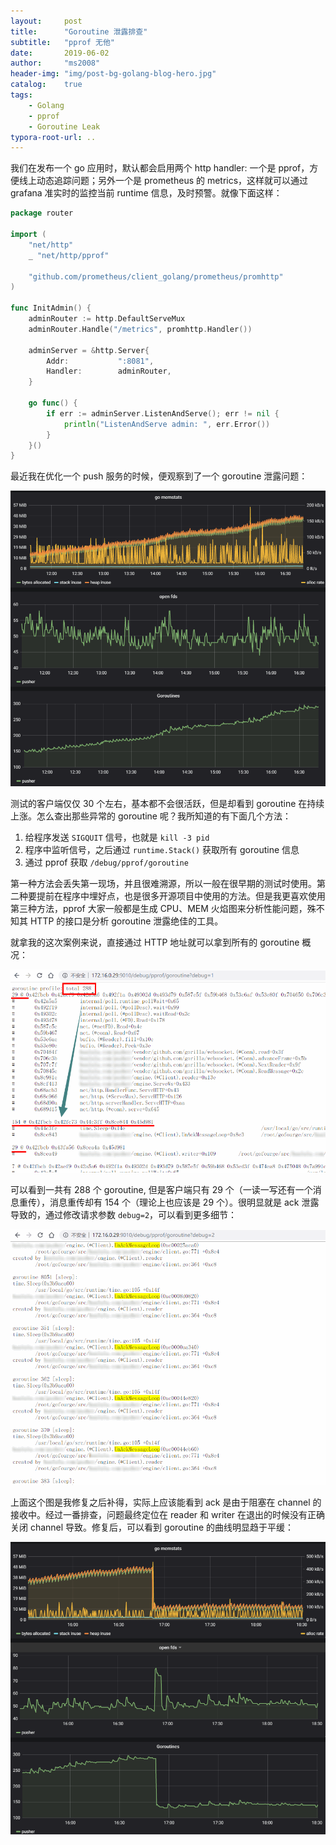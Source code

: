 ```yaml
---
layout:     post
title:      "Goroutine 泄露排查"
subtitle:   "pprof 无他"
date:       2019-06-02
author:     "ms2008"
header-img: "img/post-bg-golang-blog-hero.jpg"
catalog:    true
tags:
    - Golang
    - pprof
    - Goroutine Leak
typora-root-url: ..
---
```


我们在发布一个 go 应用时，默认都会启用两个 http handler: 一个是 pprof，方便线上动态追踪问题；另外一个是 prometheus 的 metrics，这样就可以通过 grafana 准实时的监控当前 runtime 信息，及时预警。就像下面这样：

```go
package router

import (
	"net/http"
	_ "net/http/pprof"

	"github.com/prometheus/client_golang/prometheus/promhttp"
)

func InitAdmin() {
	adminRouter := http.DefaultServeMux
	adminRouter.Handle("/metrics", promhttp.Handler())

	adminServer = &http.Server{
		Addr:           ":8081",
		Handler:        adminRouter,
	}

	go func() {
		if err := adminServer.ListenAndServe(); err != nil {
			println("ListenAndServe admin: ", err.Error())
		}
	}()
}
```

最近我在优化一个 push 服务的时候，便观察到了一个 goroutine 泄露问题：

![](/img/in-post/goroutine-leak/goroutine-leak-1.png)

测试的客户端仅仅 30 个左右，基本都不会很活跃，但是却看到 goroutine 在持续上涨。怎么查出那些异常的 goroutine 呢？我所知道的有下面几个方法：

1. 给程序发送 `SIGQUIT` 信号，也就是 `kill -3 pid`
2. 程序中监听信号，之后通过 `runtime.Stack()` 获取所有 goroutine 信息
3. 通过 pprof 获取 `/debug/pprof/goroutine`

第一种方法会丢失第一现场，并且很难溯源，所以一般在很早期的测试时使用。第二种要提前在程序中埋好点，也是很多开源项目中使用的方法。但是我更喜欢使用第三种方法，pprof 大家一般都是生成 CPU、MEM 火焰图来分析性能问题，殊不知其 HTTP 的接口是分析 goroutine 泄露绝佳的工具。

就拿我的这次案例来说，直接通过 HTTP 地址就可以拿到所有的 goroutine 概况：

![](/img/in-post/goroutine-leak/goroutine-stack-1.png)

可以看到一共有 288 个 goroutine, 但是客户端只有 29 个（一读一写还有一个消息重传），消息重传却有 154 个（理论上也应该是 29 个）。很明显就是 ack 泄露导致的，通过修改请求参数 `debug=2`，可以看到更多细节：

![](/img/in-post/goroutine-leak/goroutine-stack-2.png)

上面这个图是我修复之后补得，实际上应该能看到 ack 是由于阻塞在 channel 的接收中。经过一番排查，问题最终定位在 reader 和 writer 在退出的时候没有正确关闭 channel 导致。修复后，可以看到 goroutine 的曲线明显趋于平缓：

![](/img/in-post/goroutine-leak/goroutine-leak-2.png)
